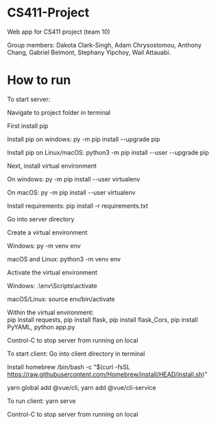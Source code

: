 # CS411-Project
Web app for CS411 project (team 10)

Group members: Dakota Clark-Singh, Adam Chrysostomou, Anthony Chang, Gabriel Belmont, Stephany Yipchoy, Wail Attauabi.

# How to run

To start server:

Navigate to project folder in terminal 

First install pip

Install pip on windows:
py -m pip install --upgrade pip

Install pip on Linux/macOS:
python3 -m pip install --user --upgrade pip

Next, install virtual environment 

On windows:
py -m pip install --user virtualenv

On macOS:
py -m pip install --user virtualenv

Install requirements:
pip install -r requirements.txt

Go into server directory

Create a virtual environment

Windows:
py -m venv env

macOS and Linux:
python3 -m venv env

Activate the virtual environment

Windows:
.\env\Scripts\activate

macOS/Linux:
source env/bin/activate

Within the virtual environment:  
pip install requests, 
pip install flask,
pip install flask_Cors,
pip install PyYAML,
python app.py

Control-C to stop server from running on local 

To start client: 
Go into client directory in terminal 

Install homebrew 
/bin/bash -c "$(curl -fsSL https://raw.githubusercontent.com/Homebrew/install/HEAD/install.sh)"

yarn global add @vue/cli,
yarn add @vue/cli-service

To run client:
yarn serve

Control-C to stop server from running on local 
